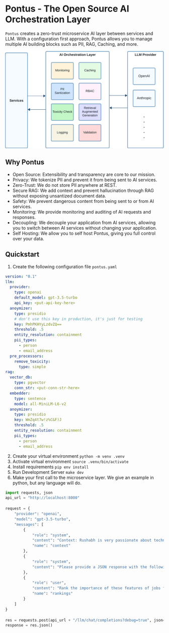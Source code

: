 # Pontus - The Open Source AI Orchestration Layer

`Pontus` creates a zero-trust microservice AI layer between services and LLM. With a configuration first approach, Pontus allows you to manage multiple AI building blocks such as PII, RAG, Caching, and more.

![Pontus, Architecture](./LLM_Architecture.png)


## Why Pontus

* Open Source: Extensibility and transparency are core to our mission.
* Privacy: We tokenize PII and prevent it from being sent to AI services.
* Zero-Trust: We do not store PII anywhere at REST.
* Secure RAG: We add context and prevent hallucination through RAG without exposing unsantized document data.
* Safety: We prevent dangerous content from being sent to or from AI services.
* Monitoring: We provide monitoring and auditing of AI requests and responses.
* Decoupling: We decouple your application from AI services, allowing you to switch between AI services without changing your application.
* Self Hosting: We allow you to self host Pontus, giving you full control over your data.

## Quickstart

1. Create the following configuration file `pontus.yaml`
```yaml
version: "0.1"
llm:
  provider:
    type: openai
    default_model: gpt-3.5-turbo
    api_key: <put-api-key-here>
  anoymizer:
    type: presidio
    # don't use this key in production, it's just for testing
    key: PmhPKHYyLzdvZQ==
    threshold: .5
    entity_resolution: containment
    pii_types:
      - person
      - email_address
  pre_processors:
    remove_toxicity:
      type: simple
rag:
  vector_db:
    type: pgvector
    conn_str: <put-conn-str-here>
  embedder:
    type: sentence
    model: all-MiniLM-L6-v2
  anoymizer:
    type: presidio
    key: WmZq4t7w!z%C&F)J
    threshold: .5
    entity_resolution: containment
    pii_types:
      - person
      - email_address
```

2. Create your virtual environment `python -m venv .venv`
3. Activate virtual environment `source .venv/bin/activate`
4. Install requirements `pip env install`
5. Run Development Server `make dev`
6. Make your first call to the microservice layer. We give an example in python, but any language will do.

```python
import requests, json
api_url = "http://localhost:8000"

request = {
    "provider": "openai",
    "model": "gpt-3.5-turbo",
    "messages": [
        {
            "role": "system",
            "content": "Context: Rushabh is very passionate about technology and loves tinkering with new products. He enjoys spending quality time in nature in his free time. He's early in his career, so he's willing to forgo salary for career growth. Jonah is an entrepreneur at heart and believes that tech companies are the best suited for making lots of money. He's willing to work long hours, as long as he's working on a cause he believes in.",
            "name": "context"
        },
        {
            "role": "system",
            "content": "Please provide a JSON response with the following format: {name: [ordered list of features]}"
        },
        {
            "role": "user",
            "content": "Rank the importance of these features of jobs for Rushabh and Jonah: 1. Compensation 2. Work Life Balance 3. Company Mission",
            "name": "rankings"
        }
    ]
}

res = requests.post(api_url + "/llm/chat/completions?debug=true", json=request)
response = res.json()
```
